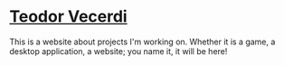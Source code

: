 # [Teodor Vecerdi](http://www.teodorvecerdi.me) 

This is a website about projects I'm working on. Whether it is a game, a desktop application, a website; you name it, it will be here!
